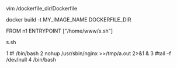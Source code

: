 vim /dockerfile_dir/Dockerfile


docker build -t MY_IMAGE_NAME DOCKERFILE_DIR





FROM n1
ENTRYPOINT ["/home/www/s.sh"]


s.sh

  1 #! /bin/bash
  2 nohup /usr/sbin/nginx >>/tmp/a.out 2>&1 &
  3 #tail -f /dev/null
  4 /bin/bash


